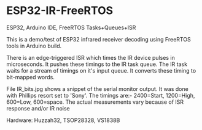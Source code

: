 # ESP32-IR-FreeRTOS
ESP32, Arduino IDE, FreeRTOS Tasks+Queues+ISR

This is a demo/test of ESP32 infrared receiver decoding using FreeRTOS tools in Arduino build.

There is an edge-triggered ISR which times the IR device pulses in microseconds.  It pushes these timings to the IR task queue.  The IR task waits for a stream of timings on it's input queue. It converts these timing to bit-mapped words. 

File IR_bits.jpg shows a snippet of the serial monitor output. It was done with Phillips resort set to 'Sony'. The timings are:-
2400=Start, 1200=High, 600=Low, 600=space.  The actual measurements vary because of ISR response and/or IR noise

Hardware:  Huzzah32, TSOP28328, VS1838B
